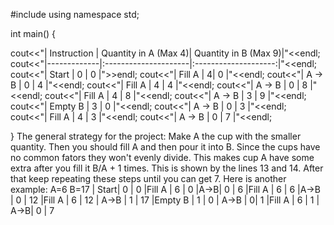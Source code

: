 #include <iostream>
using namespace std;

int main() {

cout<<"| Instruction | Quantity in A (Max 4)| Quantity in B (Max 9)|"<<endl;
cout<<"|-------------|:---------------------|:--------------------:|"<<endl;
cout<<"| Start | 0 | 0 |">>endl;
cout<<"| Fill A | 4| 0 |"<<endl;
cout<<"| A -> B | 0 | 4 |"<<endl;
cout<<"| Fill A | 4 | 4 |"<<endl;
cout<<"| A -> B | 0 | 8 |"<<endl;
cout<<"| Fill A | 4 | 8 |"<<endl;
cout<<"| A -> B | 3 | 9 |"<<endl;
cout<<"| Empty B | 3 | 0 |"<<endl;
cout<<"| A -> B | 0 | 3 |"<<endl;
cout<<"| Fill A | 4 | 3 |"<<endl;
cout<<"| A -> B | 0 | 7 |"<<endl;



}
The general strategy for the project:
Make A the cup with the smaller quantity.
Then you should fill A and then pour it into B.
Since the cups have no common fators they won't evenly divide.
This makes cup A have some extra after you fill it B/A + 1 times.
This is shown by the lines 13 and 14.
After that keep repeating these steps until you can get 7.
Here is another example:
A=6 B=17
| Start| 0 | 0
|Fill A | 6 | 0
|A->B| 0 | 6
|Fill A | 6 | 6
|A->B | 0 | 12
|Fill A | 6 | 12
| A->B | 1 | 17
|Empty B | 1 | 0
| A->B | 0| 1
|Fill A | 6 | 1
| A->B| 0 | 7

